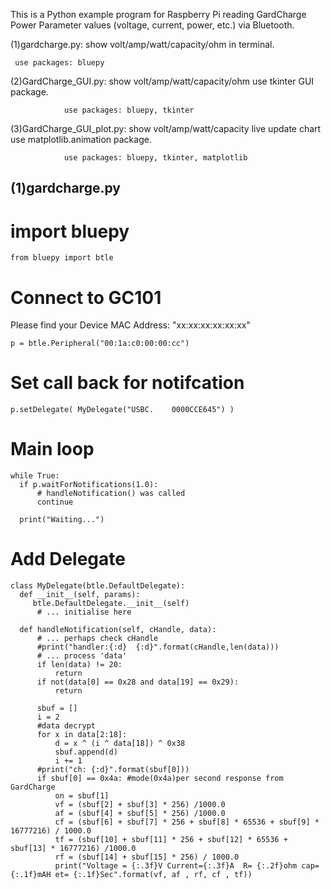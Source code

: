 This is a Python example program for Raspberry Pi reading GardCharge Power Parameter values (voltage, current, power, etc.)
 via Bluetooth.
 
(1)gardcharge.py: show volt/amp/watt/capacity/ohm in terminal.

     use packages: bluepy

(2)GardCharge_GUI.py: show volt/amp/watt/capacity/ohm use tkinter GUI package.

 				use packages: bluepy, tkinter
  
(3)GardCharge_GUI_plot.py: show volt/amp/watt/capacity live update chart use matplotlib.animation package.

 				use packages: bluepy, tkinter, matplotlib 
  
## (1)gardcharge.py

# import bluepy
    from bluepy import btle
# Connect to GC101
Please find your Device MAC Address: "xx:xx:xx:xx:xx:xx"

    p = btle.Peripheral("00:1a:c0:00:00:cc")

# Set call back for notifcation
    p.setDelegate( MyDelegate("USBC.    0000CCE645") )

# Main loop 
    while True:
      if p.waitForNotifications(1.0):
          # handleNotification() was called
          continue

      print("Waiting...")
    
# Add Delegate
    class MyDelegate(btle.DefaultDelegate):
      def __init__(self, params):
         btle.DefaultDelegate.__init__(self)
          # ... initialise here

      def handleNotification(self, cHandle, data):
          # ... perhaps check cHandle
          #print("handler:{:d}  {:d}".format(cHandle,len(data)))
          # ... process 'data'
          if len(data) != 20:
              return
          if not(data[0] == 0x28 and data[19] == 0x29):
              return
            
          sbuf = []
          i = 2
          #data decrypt
          for x in data[2:18]:
              d = x ^ (i ^ data[18]) ^ 0x38 
              sbuf.append(d)
              i += 1
          #print("ch: {:d}".format(sbuf[0]))
          if sbuf[0] == 0x4a: #mode(0x4a)per second response from GardCharge 
              on = sbuf[1]
              vf = (sbuf[2] + sbuf[3] * 256) /1000.0
              af = (sbuf[4] + sbuf[5] * 256) /1000.0
              cf = (sbuf[6] + sbuf[7] * 256 + sbuf[8] * 65536 + sbuf[9] * 16777216) / 1000.0
              tf = (sbuf[10] + sbuf[11] * 256 + sbuf[12] * 65536 + sbuf[13] * 16777216) /1000.0
              rf = (sbuf[14] + sbuf[15] * 256) / 1000.0
              print("Voltage = {:.3f}V Current={:.3f}A  R= {:.2f}ohm cap= {:.1f}mAH et= {:.1f}Sec".format(vf, af , rf, cf , tf))
